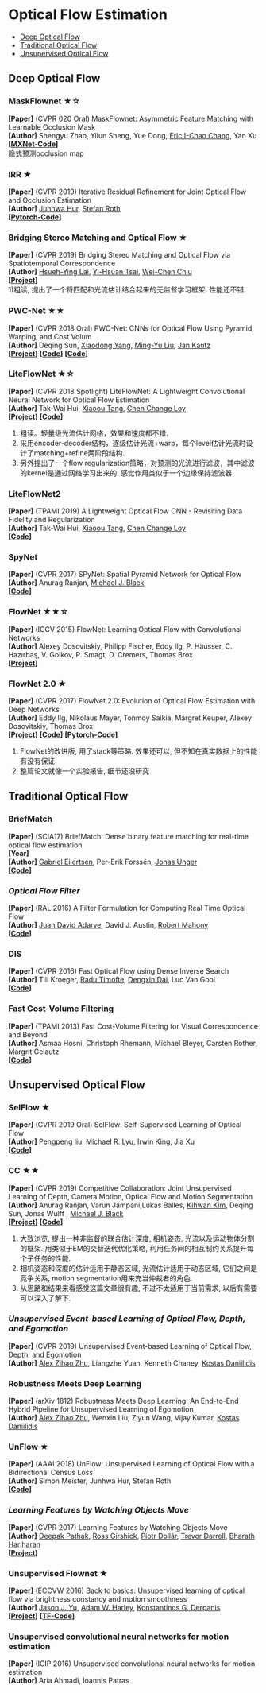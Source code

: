 # Optical Flow Estimation
  - [Deep Optical Flow](#deep-optical-flow)
  - [Traditional Optical Flow](#traditional-optical-flow)
  - [Unsupervised Optical Flow](#unsupervised-optical-flow)


## Deep Optical Flow
### MaskFlownet ★☆
**[Paper]** (CVPR 020 Oral) MaskFlownet: Asymmetric Feature Matching with Learnable Occlusion Mask <Br>
**[Author]** Shengyu Zhao, Yilun Sheng, Yue Dong, [Eric I-Chao Chang](https://www.microsoft.com/en-us/research/people/echang/?from=http%3A%2F%2Fresearch.microsoft.com%2Fen-us%2Fpeople%2Fechang%2F), Yan Xu <Br>
**[[MXNet-Code](https://github.com/microsoft/MaskFlownet)]**<Br>
隐式预测occlusion map
	
### IRR ★
**[Paper]** (CVPR 2019) Iterative Residual Refinement for Joint Optical Flow and Occlusion Estimation <Br>
**[Author]** [Junhwa Hur](https://hurjunhwa.github.io/), [Stefan Roth](https://www.visinf.tu-darmstadt.de/visinf/team_members/sroth/sroth.en.jsp) <Br>
**[[Pytorch-Code](https://github.com/visinf/irr)]**<Br>

### Bridging Stereo Matching and Optical Flow ★
**[Paper]** (CVPR 2019) Bridging Stereo Matching and Optical Flow via Spatiotemporal Correspondence <Br>
**[Author]**  [Hsueh-Ying Lai](https://lelimite4444.github.io/), [Yi-Hsuan Tsai](https://sites.google.com/site/yihsuantsai/), [Wei-Chen Chiu](https://walonchiu.github.io/)<Br>
**[[Project](https://lelimite4444.github.io/BridgeDepthFlow-Project-Page/)]** <Br>
1)粗读, 提出了一个将匹配和光流估计结合起来的无监督学习框架. 性能还不错. <Br>

### PWC-Net ★★
**[Paper]** (CVPR 2018 Oral) PWC-Net: CNNs for Optical Flow Using Pyramid, Warping, and Cost Volum <Br>
**[Author]** Deqing Sun, [Xiaodong Yang](http://xiaodongyang.org/), [Ming-Yu Liu](http://mingyuliu.net/), [Jan Kautz](http://jankautz.com/) <Br>
**[[Project](https://research.nvidia.com/publication/2018-02_PWC-Net:-CNNs-for)]** **[[Code](https://github.com/NVlabs/PWC-Net)]** **[[Code](https://github.com/philferriere/tfoptflow)]**<Br>

### LiteFlowNet ★☆
**[Paper]** (CVPR 2018 Spotlight) LiteFlowNet: A Lightweight Convolutional Neural Network for Optical Flow Estimation <Br>
**[Author]** Tak-Wai Hui, [Xiaoou Tang](http://www.ie.cuhk.edu.hk/people/xotang.shtml), [Chen Change Loy](http://personal.ie.cuhk.edu.hk/~ccloy/) <Br>
**[[Project](http://mmlab.ie.cuhk.edu.hk/projects/LiteFlowNet/)]** **[[Code](https://github.com/twhui/LiteFlowNet)]**<Br>
1) 粗读。轻量级光流估计网络，效果和速度都不错. <Br>
2) 采用encoder-decoder结构，逐级估计光流+warp，每个level估计光流时设计了matching+refine两阶段结构. <Br>
3) 另外提出了一个flow regularization策略，对预测的光流进行滤波，其中滤波的kernel是通过网络学习出来的. 感觉作用类似于一个边缘保持滤波器. <Br>

### LiteFlowNet2
**[Paper]** (TPAMI 2019) A Lightweight Optical Flow CNN - Revisiting Data Fidelity and Regularization <Br>
**[Author]** Tak-Wai Hui, [Xiaoou Tang](http://www.ie.cuhk.edu.hk/people/xotang.shtml), [Chen Change Loy](http://personal.ie.cuhk.edu.hk/~ccloy/) <Br>
**[[Code](https://github.com/twhui/LiteFlowNet2)]** <Br>
	
### SpyNet
**[Paper]** (CVPR 2017) SPyNet: Spatial Pyramid Network for Optical Flow <Br>
**[Author]** Anurag Ranjan, [Michael J. Black](https://ps.is.tuebingen.mpg.de/person/black) <Br>
**[[Code](https://github.com/anuragranj/spynet)]**<Br>

### FlowNet ★★☆
**[Paper]** (ICCV 2015) FlowNet: Learning Optical Flow with Convolutional Networks <Br>
**[Author]** Alexey Dosovitskiy, Philipp Fischer, Eddy Ilg, P. Häusser, C. Hazırbaş, V. Golkov, P. Smagt, D. Cremers, Thomas Brox <Br>
**[[Project](https://lmb.informatik.uni-freiburg.de/Publications/2015/DFIB15/)]** <Br>

	
### FlowNet 2.0 ★
**[Paper]** (CVPR 2017) FlowNet 2.0: Evolution of Optical Flow Estimation with Deep Networks <Br>
**[Author]** Eddy Ilg, Nikolaus Mayer, Tonmoy Saikia, Margret Keuper, Alexey Dosovitskiy, Thomas Brox <Br>
**[[Project](https://lmb.informatik.uni-freiburg.de/resources/software.php)]**  **[[Code](https://github.com/lmb-freiburg/flownet2)]** **[[Pytorch-Code](https://github.com/NVIDIA/flownet2-pytorch)]** <Br>
1) FlowNet的改进版, 用了stack等策略. 效果还可以, 但不知在真实数据上的性能有没有保证. <Br>
2) 整篇论文就像一个实验报告, 细节还没研究. <Br>	









## Traditional Optical Flow

### **BriefMatch**
**[Paper]** (SCIA17) BriefMatch: Dense binary feature matching for real-time optical flow estimation  <Br>
**[Year]**  <Br>
**[Author]** [Gabriel Eilertsen](http://vcl.itn.liu.se/members/gabriel-eilertsen), Per-Erik Forssén, [Jonas Unger](http://vcl.itn.liu.se/members/jonas-unger) <Br>
**[[Code](https://github.com/gabrieleilertsen/briefmatch)]**  <Br>	
	
### ***Optical Flow Filter***
**[Paper]** (RAL 2016) A Filter Formulation for Computing Real Time Optical Flow <Br>
**[Author]** [Juan David Adarve](http://jadarve.github.io/), David J. Austin, [Robert Mahony](https://users.cecs.anu.edu.au/~Robert.Mahony/) <Br>
**[[Code](https://github.com/jadarve/optical-flow-filter)]**  <Br>

### **DIS**
**[Paper]** (CVPR 2016) Fast Optical Flow using Dense Inverse Search  <Br>
**[Author]** Till Kroeger, [Radu Timofte](http://www.vision.ee.ethz.ch/~timofter/), [Dengxin Dai](http://www.vision.ee.ethz.ch/~daid/), Luc Van Gool <Br>
**[[Code](https://github.com/tikroeger/OF_DIS)]**  <Br>

### Fast Cost-Volume Filtering
**[Paper]** (TPAMI 2013) Fast Cost-Volume Filtering for Visual Correspondence and Beyond <Br>
**[Author]** Asmaa Hosni, Christoph Rhemann, Michael Bleyer, Carsten Rother, Margrit Gelautz<Br>
**[[Code](https://github.com/fjordyo0707/StereoMatching-CostFilter)]**  <Br>	
	
	
	
	
## Unsupervised Optical Flow
### SelFlow ★
**[Paper]** (CVPR 2019 Oral) SelFlow: Self-Supervised Learning of Optical Flow <Br>
**[Author]**   [Pengpeng liu](https://ppliuboy.github.io/), [Michael R. Lyu](http://www.cse.cuhk.edu.hk/lyu/), [Irwin King](https://www.cse.cuhk.edu.hk/irwin.king/), [Jia Xu](http://pages.cs.wisc.edu/~jiaxu/index.html)<Br>
**[[Code](https://github.com/ppliuboy/SelFlow )]**  <Br>

### CC ★★
**[Paper]** (CVPR 2019) Competitive Collaboration: Joint Unsupervised Learning of Depth, Camera Motion, Optical Flow and Motion Segmentation <Br>
**[Author]**  Anurag Ranjan, Varun Jampani,Lukas Balles, [Kihwan Kim](https://www.cc.gatech.edu/~kihwan23/), Deqing Sun, Jonas Wulff , [Michael J. Black](https://ps.is.tuebingen.mpg.de/person/black)<Br>
**[[Project](https://research.nvidia.com/publication/2018-05_Adversarial-Collaboration-Joint)]** **[[Code](https://github.com/anuragranj/cc)]**   <Br>	
1) 大致浏览, 提出一种非监督的联合估计深度, 相机姿态, 光流以及运动物体分割的框架. 用类似于EM的交替迭代优化策略, 利用任务间的相互制约关系提升每个子任务的性能. <Br>
2) 相机姿态和深度的估计适用于静态区域, 光流估计适用于动态区域, 它们之间是竞争关系, motion segmentation用来充当仲裁者的角色. <Br>
3) 从思路和结果来看感觉这篇文章很有趣, 不过不太适用于当前需求, 以后有需要可以深入了解下. <Br>

### *Unsupervised Event-based Learning of Optical Flow, Depth, and Egomotion*
**[Paper]** (CVPR 2019) Unsupervised Event-based Learning of Optical Flow, Depth, and Egomotion<Br>
**[Author]**  [Alex Zihao Zhu](https://fling.seas.upenn.edu), Liangzhe Yuan, Kenneth Chaney, [Kostas Daniilidis](https://www.cis.upenn.edu/~kostas/)
<Br>

### Robustness Meets Deep Learning
**[Paper]** (arXiv 1812) Robustness Meets Deep Learning: An End-to-End Hybrid Pipeline for Unsupervised Learning of Egomotion <Br>
**[Author]**  [Alex Zihao Zhu](https://fling.seas.upenn.edu), Wenxin Liu, Ziyun Wang, Vijay Kumar, [Kostas Daniilidis](https://www.cis.upenn.edu/~kostas/)
<Br>
	
### **UnFlow ★**
**[Paper]** (AAAI 2018) UnFlow: Unsupervised Learning of Optical Flow with a Bidirectional Census Loss <Br>
**[Author]** Simon Meister, Junhwa Hur,  Stefan Roth <Br>
**[[Code](https://github.com/simonmeister/UnFlow)]**   <Br>

### ***Learning Features by Watching Objects Move***
**[Paper]** (CVPR 2017) Learning Features by Watching Objects Move <Br>
**[Author]** [Deepak Pathak](https://people.eecs.berkeley.edu/~pathak/), [Ross Girshick](http://www.rossgirshick.info/), [Piotr Dollár](https://pdollar.github.io/), [Trevor Darrell](https://people.eecs.berkeley.edu/~trevor/), [Bharath Hariharan](http://home.bharathh.info/) <Br>
**[[Project](https://people.eecs.berkeley.edu/~pathak/unsupervised_video/)]**  <Br>
	
### Unsupervised Flownet ★
**[Paper]** (ECCVW 2016) Back to basics: Unsupervised learning of optical flow via brightness constancy and motion smoothness <Br>
**[Author]** [Jason J. Yu](https://www.eecs.yorku.ca/~jjyu/), [Adam W. Harley](http://www.cs.cmu.edu/~aharley/), [Konstantinos G. Derpanis](http://www.scs.ryerson.ca/~kosta/) <Br>
**[[Project](https://www.eecs.yorku.ca/~jjyu/projects/unsupflow/)]**  **[[TF-Code](https://github.com/ryersonvisionlab/unsupFlownet/)]**    <Br>

### Unsupervised convolutional neural networks for motion estimation
**[Paper]** (ICIP 2016) Unsupervised convolutional neural networks for motion estimation <Br>
**[Author]** Aria Ahmadi, Ioannis Patras <Br>
	



